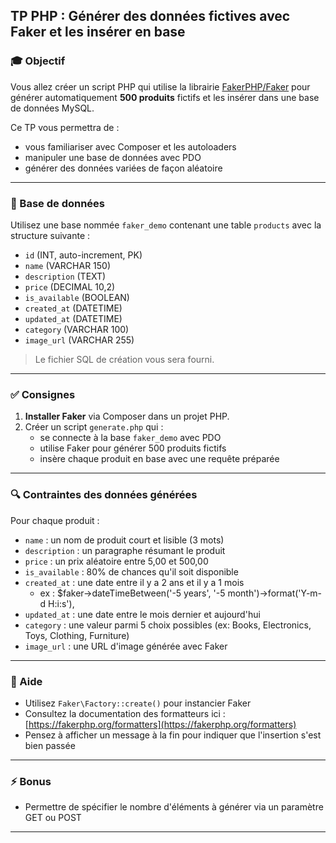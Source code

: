 ## TP PHP : Générer des données fictives avec Faker et les insérer en base

### 🎓 Objectif

Vous allez créer un script PHP qui utilise la librairie [FakerPHP/Faker](https://fakerphp.org) pour générer automatiquement **500 produits** fictifs et les insérer dans une base de données MySQL.

Ce TP vous permettra de :
- vous familiariser avec Composer et les autoloaders
- manipuler une base de données avec PDO
- générer des données variées de façon aléatoire

---

### 📂 Base de données

Utilisez une base nommée `faker_demo` contenant une table `products` avec la structure suivante :

- `id` (INT, auto-increment, PK)
- `name` (VARCHAR 150)
- `description` (TEXT)
- `price` (DECIMAL 10,2)
- `is_available` (BOOLEAN)
- `created_at` (DATETIME)
- `updated_at` (DATETIME)
- `category` (VARCHAR 100)
- `image_url` (VARCHAR 255)

> Le fichier SQL de création vous sera fourni.

---

### ✅ Consignes

1. **Installer Faker** via Composer dans un projet PHP.
2. Créer un script `generate.php` qui :
   - se connecte à la base `faker_demo` avec PDO
   - utilise Faker pour générer 500 produits fictifs
   - insère chaque produit en base avec une requête préparée

---

### 🔍 Contraintes des données générées

Pour chaque produit :

- `name` : un nom de produit court et lisible (3 mots)
- `description` : un paragraphe résumant le produit
- `price` : un prix aléatoire entre 5,00 et 500,00
- `is_available` : 80% de chances qu'il soit disponible
- `created_at` : une date entre il y a 2 ans et il y a 1 mois
  - ex : $faker->dateTimeBetween('-5 years', '-5 month')->format('Y-m-d H:i:s'),
- `updated_at` : une date entre le mois dernier et aujourd'hui
- `category` : une valeur parmi 5 choix possibles (ex: Books, Electronics, Toys, Clothing, Furniture)
- `image_url` : une URL d'image générée avec Faker

---

### 🔧 Aide

- Utilisez `Faker\Factory::create()` pour instancier Faker
- Consultez la documentation des formatteurs ici : [https://fakerphp.org/formatters](https://fakerphp.org/formatters)
- Pensez à afficher un message à la fin pour indiquer que l'insertion s'est bien passée

---

### ⚡ Bonus

- Permettre de spécifier le nombre d'éléments à générer via un paramètre GET ou POST

---
